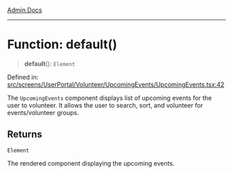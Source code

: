 [Admin Docs](/)

***

# Function: default()

> **default**(): `Element`

Defined in: [src/screens/UserPortal/Volunteer/UpcomingEvents/UpcomingEvents.tsx:42](https://github.com/abhassen44/talawa-admin/blob/bb7b6d5252385a81ad100b897eb0cba4f7ba10d2/src/screens/UserPortal/Volunteer/UpcomingEvents/UpcomingEvents.tsx#L42)

The `UpcomingEvents` component displays list of upcoming events for the user to volunteer.
It allows the user to search, sort, and volunteer for events/volunteer groups.

## Returns

`Element`

The rendered component displaying the upcoming events.
